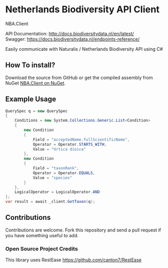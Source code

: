 # Netherlands Biodiversity API Client
NBA.Client

API Documentation: http://docs.biodiversitydata.nl/en/latest/   
Swagger: https://docs.biodiversitydata.nl/endpoints-reference/

Easily communicate with Naturalis / Netherlands Biodiversity API using C#

## How To install?
Download the source from GitHub or get the compiled assembly from NuGet [NBA.Client on NuGet](https://nuget.org/packages/NBA.Client).

## Example Usage

```cs
QuerySpec q = new QuerySpec
{
    Conditions = new System.Collections.Generic.List<Condition>
    {
        new Condition
        {
            Field = "acceptedName.fullScientificName",
            Operator = Operator.STARTS_WITH,
            Value = "Urtica dioica"
        },
        new Condition
        {
            Field = "taxonRank",
            Operator = Operator.EQUALS,
            Value = "species"
        }
    },
    LogicalOperator = LogicalOperator.AND
};
var result = await _client.GetTaxon(q);
```


## Contributions

Contributions are welcome. Fork this repository and send a pull request if you have something useful to add.

### Open Source Project Credits
This library uses RestEase https://github.com/canton7/RestEase
